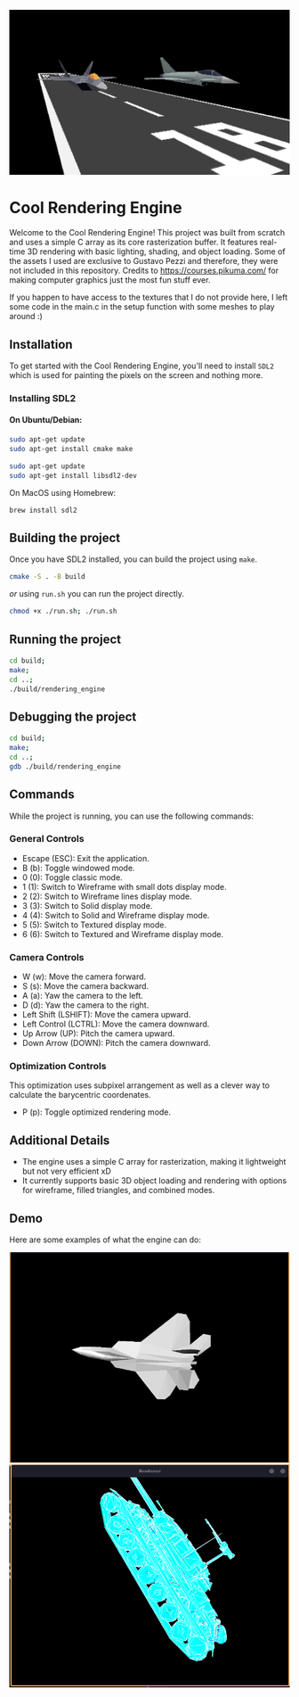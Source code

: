 ![banner](https://github.com/rodrigo0345/scratch_3d_renderer/blob/main/assets/highlight.png)

# Cool Rendering Engine

Welcome to the Cool Rendering Engine! This project was built from scratch and uses a simple C array as its core rasterization buffer. It features real-time 3D rendering with basic lighting, shading, and object loading.
Some of the assets I used are exclusive to Gustavo Pezzi and therefore, they were not included in this repository.
Credits to https://courses.pikuma.com/ for making computer graphics just the most fun stuff ever.

If you happen to have access to the textures that I do not provide here,
I left some code in the main.c in the setup function with some meshes to
play around :)

## Installation

To get started with the Cool Rendering Engine, you'll need to install `SDL2` which is used for painting the pixels on the screen and nothing more.


### Installing SDL2

#### On Ubuntu/Debian:

```sh
sudo apt-get update
sudo apt-get install cmake make
```

```sh
sudo apt-get update
sudo apt-get install libsdl2-dev
```

On MacOS using Homebrew:
```sh
brew install sdl2
```

## Building the project

Once you have SDL2 installed, you can build the project using `make`.
```sh
cmake -S . -B build
```

*or* using `run.sh` you can run the project directly.

```sh
chmod +x ./run.sh; ./run.sh
```


## Running the project

```sh
cd build; 
make; 
cd ..; 
./build/rendering_engine
```

## Debugging the project

```sh
cd build; 
make; 
cd ..; 
gdb ./build/rendering_engine
```

## Commands
While the project is running, you can use the following commands:


### General Controls

- Escape (ESC): Exit the application.
- B (b): Toggle windowed mode.
- 0 (0): Toggle classic mode.
- 1 (1): Switch to Wireframe with small dots display mode.
- 2 (2): Switch to Wireframe lines display mode.
- 3 (3): Switch to Solid display mode.
- 4 (4): Switch to Solid and Wireframe display mode.
- 5 (5): Switch to Textured display mode.
- 6 (6): Switch to Textured and Wireframe display mode.

### Camera Controls

- W (w): Move the camera forward.
- S (s): Move the camera backward.
- A (a): Yaw the camera to the left.
- D (d): Yaw the camera to the right.
- Left Shift (LSHIFT): Move the camera upward.
- Left Control (LCTRL): Move the camera downward.
- Up Arrow (UP): Pitch the camera upward.
- Down Arrow (DOWN): Pitch the camera downward.

### Optimization Controls

This optimization uses subpixel arrangement as well as a clever
way to calculate the barycentric coordenates.

- P (p): Toggle optimized rendering mode.

## Additional Details

- The engine uses a simple C array for rasterization, making it lightweight but not very efficient xD
- It currently supports basic 3D object loading and rendering with options for wireframe, filled triangles, and combined modes.

## Demo

Here are some examples of what the engine can do:

[![Demo F22](https://github.com/rodrigo0345/scratch_3d_renderer/blob/main/assets/f22-shading.png)](https://github.com/rodrigo0345/c_renderer/blob/main/assets/f22.mov)
![tank](https://github.com/rodrigo0345/scratch_3d_renderer/blob/main/assets/tank.png)

